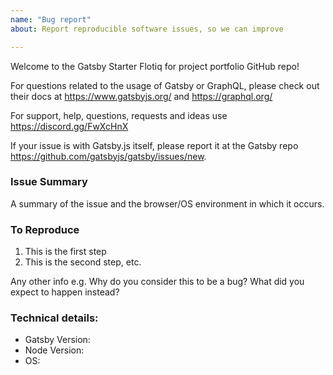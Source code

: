 ```yaml
---
name: "Bug report"
about: Report reproducible software issues, so we can improve

---
```


Welcome to the Gatsby Starter Flotiq for project portfolio GitHub repo!

For questions related to the usage of Gatsby or GraphQL, please check out their docs at https://www.gatsbyjs.org/ and https://graphql.org/

For support, help, questions, requests and ideas use https://discord.gg/FwXcHnX

If your issue is with Gatsby.js itself, please report it at the Gatsby repo https://github.com/gatsbyjs/gatsby/issues/new.

### Issue Summary

A summary of the issue and the browser/OS environment in which it occurs.

### To Reproduce

1. This is the first step
2. This is the second step, etc.

Any other info e.g. Why do you consider this to be a bug? What did you expect to happen instead?

### Technical details:

* Gatsby Version:
* Node Version:
* OS:
